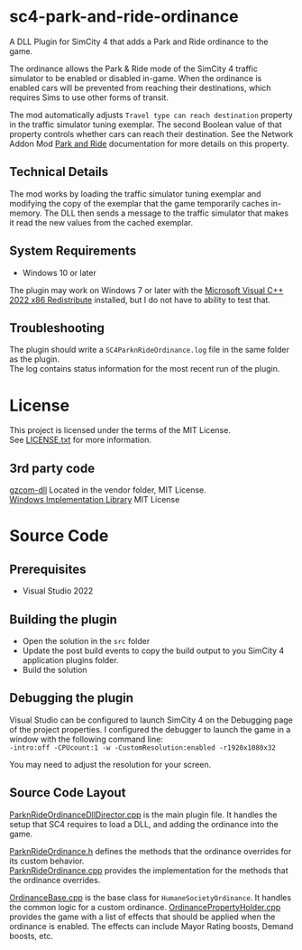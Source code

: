 # sc4-park-and-ride-ordinance

A DLL Plugin for SimCity 4 that adds a Park and Ride ordinance to the game.   

The ordinance allows the Park & Ride mode of the SimCity 4 traffic simulator to be 
enabled or disabled in-game. When the ordinance is enabled cars will be prevented from
reaching their destinations, which requires Sims to use other forms of transit.

The mod automatically adjusts `Travel type can reach destination` property in the traffic simulator tuning exemplar.
The second Boolean value of that property controls whether cars can reach their destination.
See the Network Addon Mod [Park and Ride](https://www.sc4nam.com/docs/feature-guides/the-nam-traffic-simulator/#park--ride) documentation for more details on this property.

## Technical Details

The mod works by loading the traffic simulator tuning exemplar and modifying the copy of the exemplar that the
game temporarily caches in-memory. The DLL then sends a message to the traffic simulator that makes it read the
new values from the cached exemplar.

## System Requirements

* Windows 10 or later

The plugin may work on Windows 7 or later with the [Microsoft Visual C++ 2022 x86 Redistribute](https://aka.ms/vs/17/release/vc_redist.x86.exe) installed, but I do not have to ability to test that.

## Troubleshooting

The plugin should write a `SC4ParknRideOrdinance.log` file in the same folder as the plugin.    
The log contains status information for the most recent run of the plugin.

# License

This project is licensed under the terms of the MIT License.    
See [LICENSE.txt](LICENSE.txt) for more information.

## 3rd party code

[gzcom-dll](https://github.com/nsgomez/gzcom-dll/tree/master) Located in the vendor folder, MIT License.    
[Windows Implementation Library](https://github.com/microsoft/wil) MIT License    

# Source Code

## Prerequisites

* Visual Studio 2022

## Building the plugin

* Open the solution in the `src` folder
* Update the post build events to copy the build output to you SimCity 4 application plugins folder.
* Build the solution

## Debugging the plugin

Visual Studio can be configured to launch SimCity 4 on the Debugging page of the project properties.
I configured the debugger to launch the game in a window with the following command line:    
`-intro:off -CPUcount:1 -w -CustomResolution:enabled -r1920x1080x32`

You may need to adjust the resolution for your screen.

## Source Code Layout

[ParknRideOrdinanceDllDirector.cpp](src/ParknRideOrdinanceDllDirector.cpp) is the main plugin file. It handles the setup that SC4 requires to load a DLL, and adding the ordinance into the game.

[ParknRideOrdinance.h](src/ParknRideOrdinance.h) defines the methods that the ordinance overrides for its custom behavior.    
[ParknRideOrdinance.cpp](src/ParknRideOrdinance.cpp) provides the implementation for the methods that the ordinance overrides.

[OrdinanceBase.cpp](src/OrdinanceBase.cpp) is the base class for `HumaneSocietyOrdinance`. It handles the common logic for a custom ordinance.
[OrdinancePropertyHolder.cpp](src/OrdinancePropertyHolder.cpp) provides the game with a list of effects that should be applied when the ordinance is enabled.
The effects can include Mayor Rating boosts, Demand boosts, etc.
